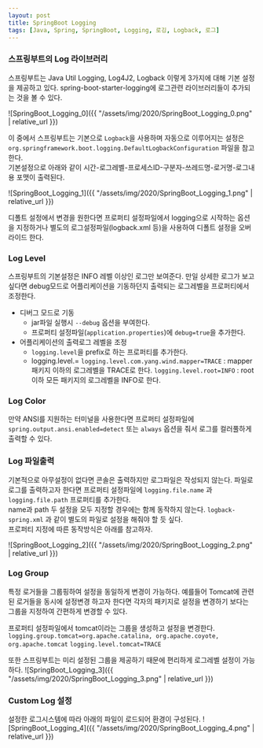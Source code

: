 ```yaml
---
layout: post
title: SpringBoot Logging
tags: [Java, Spring, SpringBoot, Logging, 로깅, Logback, 로그]
---
```


### 스프링부트의 Log 라이브러리
스프링부트는 Java Util Logging, Log4J2, Logback 이렇게 3가지에 대해 기본 설정을 제공하고 있다.
spring-boot-starter-logging에 로그관련 라이브러리들이 추가되는 것을 볼 수 있다.

![SpringBoot_Logging_0]({{ "/assets/img/2020/SpringBoot_Logging_0.png" | relative_url }})

이 중에서 스프링부트는 기본으로 `Logback`을 사용하며 자동으로 이루어지는 설정은 `org.springframework.boot.logging.DefaultLogbackConfiguration` 파일을 참고한다.   
기본설정으로 아래와 같이 시간-로그레벨-프로세스ID-구분자-쓰레드명-로거명-로그내용 포맷이 출력된다.  

![SpringBoot_Logging_1]({{ "/assets/img/2020/SpringBoot_Logging_1.png" | relative_url }})

디폴트 설정에서 변경을 원한다면 프로퍼티 설정파일에서 logging으로 시작하는 옵션을 지정하거나 별도의 로그설정파일(logback.xml 등)을 사용하여 디폴트 설정을 오버라이드 한다.

### Log Level
스프링부트의 기본설정은 INFO 레벨 이상인 로그만 보여준다. 만일 상세한 로그가 보고 싶다면 debug모드로 어플리케이션을 기동하던지 출력되는 로그레벨을 프로퍼티에서 조정한다.

- 디버그 모드로 기동
    - jar파일 실행시 `--debug` 옵션을 부여한다.
    - 프로퍼티 설정파일(`application.properties`)에 `debug=true`을 추가한다.
- 어플리케이션의 출력로그 레벨을 조정
    - `logging.level`을 prefix로 하는 프로퍼티를 추가한다.
    - logging.level.<logger-name>=<level>
    `logging.level.com.yang.wind.mapper=TRACE` : mapper 패키지 이하의 로그레벨을 TRACE로 한다.
    `logging.level.root=INFO` : root 이하 모든 패키지의 로그레벨을 INFO로 한다.

### Log Color
만약 ANSI를 지원하는 터미널을 사용한다면 프로퍼티 설정파일에 `spring.output.ansi.enabled=detect` 또는 `always` 옵션을 줘서 로그를 컬러풀하게 출력할 수 있다.

### Log 파일출력
기본적으로 아무설정이 없다면 콘솔은 출력하지만 로그파일은 작성되지 않는다. 파일로 로그를 출력하고자 한다면 프로퍼티 설정파일에 `logging.file.name` 과 `logging.file.path` 프로퍼티를 추가한다.  
name과 path 두 설정을 모두 지정할 경우에는 함께 동작하지 않는다. `logback-spring.xml` 과 같이 별도의 파일로 설정을 해줘야 할 듯 싶다.  
프로퍼티 지정에 따른 동작방식은 아래를 참고하자.

![SpringBoot_Logging_2]({{ "/assets/img/2020/SpringBoot_Logging_2.png" | relative_url }})

### Log Group
특정 로거들을 그룹핑하여 설정을 동일하게 변경이 가능하다. 예를들어 Tomcat에 관련된 로거들을 동시에 설정변경 하고자 한다면 각자의 패키지로 설정을 변경하기 보다는 그룹을 지정하여 간편하게 변경할 수 있다.

프로퍼티 설정파일에서 tomcat이라는 그룹을 생성하고 설정을 변경한다.
`logging.group.tomcat=org.apache.catalina, org.apache.coyote, org.apache.tomcat`
`logging.level.tomcat=TRACE`

또한 스프링부트는 미리 설정된 그룹을 제공하기 때문에 편리하게 로그레벨 설정이 가능하다.
![SpringBoot_Logging_3]({{ "/assets/img/2020/SpringBoot_Logging_3.png" | relative_url }})

### Custom Log 설정
설정한 로그시스템에 따라 아래의 파일이 로드되어 환경이 구성된다. 
![SpringBoot_Logging_4]({{ "/assets/img/2020/SpringBoot_Logging_4.png" | relative_url }})